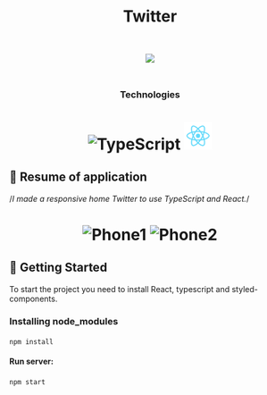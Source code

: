 <h1 align="center">Twitter</h1>
<h1 align="center"><img width="150px" src="https://i.imgur.com/cpErgj1.png"><h1>
<h3 align="center">Technologies</h3>
<h1 align="center">
<img alt="TypeScript" width="50px" src="https://user-images.githubusercontent.com/38151364/89708934-a7dbce00-d951-11ea-8ff1-1b7991267c05.png" />
<img alt="React" width="50px" src="https://raw.githubusercontent.com/github/explore/80688e429a7d4ef2fca1e82350fe8e3517d3494d/topics/react/react.png" />
</h1>
  
## :bookmark_tabs: Resume of application

/*I made a responsive home Twitter to use TypeScript and React.*/
<h1 width="100%" align="center">
<img width="170" src="https://imgur.com/dK3irxm.png" alt="Phone1">  
<img width="170" src="https://imgur.com/nP5wMUO.png" alt="Phone2">  
<br>
</h1>

## :mag_right: Getting Started

To start the project you need to install React, typescript and styled-components.

### Installing node_modules

```npm install```

#### Run server: 

```npm start```




